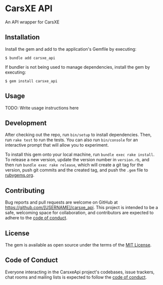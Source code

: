 # CarsXE API

An API wrapper for CarsXE

## Installation

Install the gem and add to the application's Gemfile by executing:

    $ bundle add carsxe_api

If bundler is not being used to manage dependencies, install the gem by executing:

    $ gem install carsxe_api

## Usage

TODO: Write usage instructions here

## Development

After checking out the repo, run `bin/setup` to install dependencies. Then, run `rake test` to run the tests. You can also run `bin/console` for an interactive prompt that will allow you to experiment.

To install this gem onto your local machine, run `bundle exec rake install`. To release a new version, update the version number in `version.rb`, and then run `bundle exec rake release`, which will create a git tag for the version, push git commits and the created tag, and push the `.gem` file to [rubygems.org](https://rubygems.org).

## Contributing

Bug reports and pull requests are welcome on GitHub at https://github.com/[USERNAME]/carsxe_api. This project is intended to be a safe, welcoming space for collaboration, and contributors are expected to adhere to the [code of conduct](https://github.com/[USERNAME]/carsxe_api/blob/master/CODE_OF_CONDUCT.md).

## License

The gem is available as open source under the terms of the [MIT License](https://opensource.org/licenses/MIT).

## Code of Conduct

Everyone interacting in the CarsxeApi project's codebases, issue trackers, chat rooms and mailing lists is expected to follow the [code of conduct](https://github.com/[USERNAME]/carsxe_api/blob/master/CODE_OF_CONDUCT.md).
